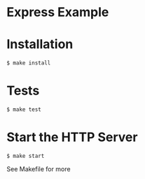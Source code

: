 Express Example
===============

# Installation
`$ make install`

# Tests
`$ make test`

# Start the HTTP Server
`$ make start`

See Makefile for more
